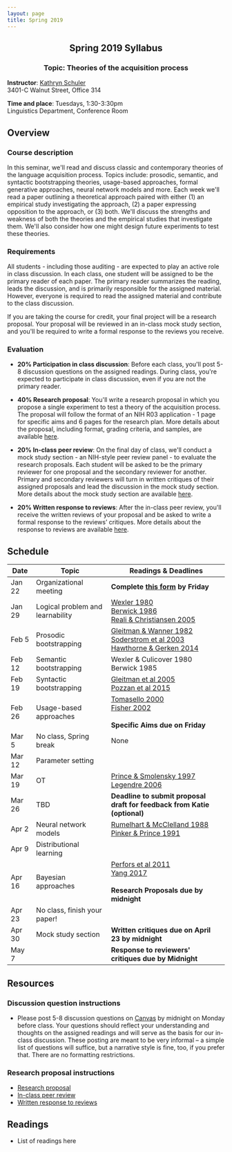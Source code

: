 ```yaml
---
layout: page
title: Spring 2019
---
```


<h2 align="center">Spring 2019 Syllabus</h2>
<h3 align="center">Topic: Theories of the acquisition process</h3>

**Instructor**: [Kathryn Schuler](http://www.kathrynschuler.com)  
3401-C Walnut Street, Office 314

**Time and place**: Tuesdays, 1:30-3:30pm   
Linguistics Department, Conference Room

## Overview

### Course description
In this seminar, we'll read and discuss classic and contemporary theories of the language acquisition process.  Topics include: prosodic, semantic, and syntactic bootstrapping theories, usage-based approaches, formal generative approaches, neural network models and more.  Each week we'll read a paper outlining a theoretical approach paired with either (1) an empirical study investigating the approach, (2) a paper expressing opposition to the approach, or (3) both. We'll discuss the strengths and weakness of both the theories and the empirical studies that investigate them. We'll also consider how one might design future experiments to test these theories.

### Requirements
All students - including those auditing - are expected to play an active role in class discussion. In each class, one student will be assigned to be the primary reader of each paper.  The primary reader summarizes the reading, leads the discussion, and is primarily responsible for the assigned material.  However, everyone is required to read the assigned material and contribute to the class discussion.

If you are taking the course for credit, your final project will be a research proposal.  Your proposal will be reviewed in an in-class mock study section, and you'll be required to write a formal response to the reviews you receive.

### Evaluation

* **20% Participation in class discussion**: Before each class, you'll post 5-8 discussion questions on the assigned readings.  During class, you're expected to participate in class discussion, even if you are not the primary reader.   

* **40% Research proposal**: You'll write a research proposal in which you propose a single experiment to test a theory of the acquisition process.  The proposal will follow the format of an NIH R03 application - 1 page for specific aims and 6 pages for the research plan.  More details about the proposal, including format, grading criteria, and samples, are available [here](spring2019/research-proposal).

* **20% In-class peer review**: On the final day of class, we'll conduct a mock study section - an NIH-style peer review panel - to evaluate the research proposals.   Each student will be asked to be the primary reviewer for one proposal and the secondary reviewer for another.  Primary and secondary reviewers will turn in written critiques of their assigned proposals and lead the discussion in the mock study section.  More details about the mock study section are available [here](spring2019/research-proposal#in-class-peer-review).


* **20% Written response to reviews**: After the in-class peer review, you'll receive the written reviews of your proposal and  be asked to write a formal response to the reviews’ critiques. More details about the response to reviews are available [here](spring2019/research-proposal#written-response-to-reviews).

## Schedule

Date | Topic | Readings & **Deadlines**
 --- | --- | ---
Jan 22 | Organizational meeting | **Complete [this form]() by Friday**
Jan 29 | Logical problem and learnability | [Wexler 1980](https://drive.google.com/open?id=1uIYvQtzQaRpmVOTXcWi1tQJ8AguqnWdX)<br> [Berwick 1986](https://drive.google.com/open?id=1uAg5fDmrroko24claU0nGSbQRlq95ua1) <br> [Reali & Christiansen 2005](https://drive.google.com/open?id=1talM3Celuop6hoXUtAFYzSjBJrJ1Z8YN)
Feb 5 | Prosodic bootstrapping |  [Gleitman & Wanner 1982]()<br>[Soderstrom et al 2003]()<br>[Hawthorne & Gerken 2014]()
Feb 12 |  Semantic bootstrapping | Wexler & Culicover 1980<br>Berwick 1985
Feb 19 | Syntactic bootstrapping |  [Gleitman et al 2005]()<br>[Pozzan et al 2015]()
 Feb 26 | Usage-based approaches |  [Tomasello 2000]()<br>[Fisher 2002]()<br><br>**Specific Aims due on Friday**
Mar 5 | No class, Spring break | None
 Mar 12 | Parameter setting | 
 Mar 19 | OT | [Prince & Smolensky 1997]()<br>[Legendre 2006]()
 Mar 26 | TBD |  **Deadline to submit proposal draft for feedback from Katie (optional)**
 Apr 2 | Neural network models | [Rumelhart & McClelland 1988]()<br>[Pinker & Prince 1991]()
 Apr 9 | Distributional learning | 
Apr 16 | Bayesian approaches |  [Perfors et al 2011]()<br>[Yang 2017]()<br><br>**Research Proposals due by midnight**
Apr 23 | No class, finish your paper! | 
 Apr 30 | Mock study section |  **Written critiques due on April 23 by midnight**
 May 7 |  |   **Response to reviewers' critiques due by Midnight**

## Resources

### Discussion question instructions

* Please post 5-8 discussion questions on [Canvas](https://canvas.upenn.edu/) by midnight on Monday before class. Your questions should reflect your understanding and thoughts on the assigned readings and will serve as the basis for our in-class discussion. These posting are meant to be very informal – a simple list of questions will suffice, but a narrative style is fine, too, if you prefer that.  There are no formatting restrictions.

### Research proposal instructions

* [Research proposal](spring2019/research-proposal.html)
* [In-class peer review](spring2019/research-proposal.html#in-class-peer-review)
* [Written response to reviews](spring2019/research-proposal.html#written-response-to-reviews)


## Readings

* List of readings here


<!--stackedit_data:
eyJoaXN0b3J5IjpbLTE2MzkyMTg1ODUsMTY0MDUxMTU5MSw5MD
U4MDI0MTMsLTMwMjA1NDQyMiwtNDAxMDg1ODQwLDQ1MzMyNDg0
LC0xMDAwMjg4OTQzLC0xODc2MDc3Mzk1LDE3NjkxNjcwMDUsLT
Q4MTEyMTM0MywtMTA2MDkzMzI3NywtMTA4MDQyMzE5NywxMzY0
MTUyMjU3LDE3NzExMzkxMDYsLTE0NTE3ODUyOSwxNDIzMzc5Nz
QsLTI0MjU2MzYxMywtMTM4Nzc0NTk5LC00MDY4Mzk5NzUsLTIw
MjMzMzUwNDldfQ==
-->